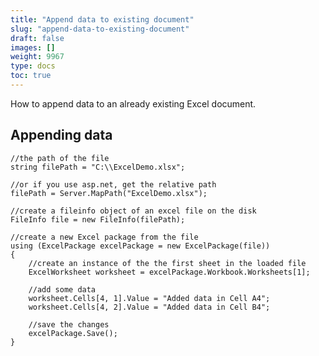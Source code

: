 ```yaml
---
title: "Append data to existing document"
slug: "append-data-to-existing-document"
draft: false
images: []
weight: 9967
type: docs
toc: true
---
```


How to append data to an already existing Excel document.

## Appending data
    //the path of the file
    string filePath = "C:\\ExcelDemo.xlsx";
    
    //or if you use asp.net, get the relative path
    filePath = Server.MapPath("ExcelDemo.xlsx");
    
    //create a fileinfo object of an excel file on the disk
    FileInfo file = new FileInfo(filePath);
    
    //create a new Excel package from the file
    using (ExcelPackage excelPackage = new ExcelPackage(file))
    {
        //create an instance of the the first sheet in the loaded file
        ExcelWorksheet worksheet = excelPackage.Workbook.Worksheets[1];
    
        //add some data
        worksheet.Cells[4, 1].Value = "Added data in Cell A4";
        worksheet.Cells[4, 2].Value = "Added data in Cell B4";
    
        //save the changes
        excelPackage.Save();
    }

